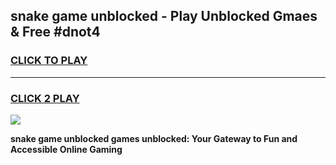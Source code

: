 
## snake game unblocked - Play Unblocked Gmaes & Free #dnot4
<h3>
<a href="https://news.freeplayer.one?title=snake_game_unblocked&ref=03M">CLICK TO PLAY</a></h3>
<hr>

<h3>
<a href="https://news.freeplayer.one?title=snake_game_unblocked&ref=03M">CLICK 2 PLAY</a>
  
</h3>

<a href="https://news.freeplayer.one?title=snake_game_unblocked&ref=03M"><img src="https://clearcache.store/games.png"></a>


**snake game unblocked games unblocked: Your Gateway to Fun and Accessible Online Gaming**
